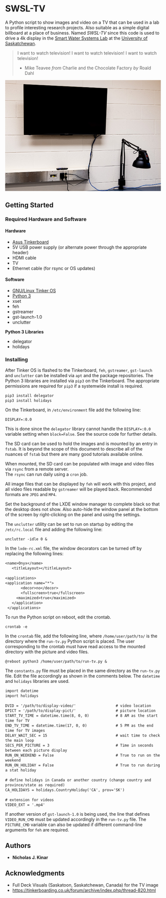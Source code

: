 # SWSL-TV

A Python script to show images and video on a TV that can be used in a lab to profile interesting
research projects.  Also suitable as a simple digital billboard at a place of business.
Named *SWSL-TV* since this code is used to drive a 4k display in the
[Smart Water Systems Lab](https://www.usask.ca/water/research/Smart%20Water%20Systems%20Laboratory.php)
at the [University of Saskatchewan](https://www.usask.ca/).

> I want to watch television! I want to watch television! I want to watch television!
> - Mike Teavee *from* Charlie and the Chocolate Factory *by* Roald Dahl

![Photo](TV.jpg)

## Getting Started

### Required Hardware and Software

#### Hardware

- [Asus Tinkerboard](https://en.wikipedia.org/wiki/Asus_Tinker_Board)
- 5V USB power supply (or alternate power through the appropriate header)
- HDMI cable
- TV
- Ethernet cable (for rsync or OS updates)

#### Software
- [GNU/Linux Tinker OS](https://tinkerboarding.co.uk/wiki/index.php/TinkerOS)
- [Python 3](https://www.python.org/)
- xset                           
- feh         					        
- gstreamer
- gst-launch-1.0      	
- unclutter                

**Python 3 Libraries**
- delegator
- holidays

### Installing

After Tinker OS is flashed to the Tinkerboard,
`feh`, `gstreamer`, `gst-launch` and `unclutter` can be installed via `apt`
and the package repositories.  The Python 3 libraries are installed via `pip3` on the Tinkerboard.
The appropriate permissions are required for `pip3` if a systemwide install is required.

```
pip3 install delegator
pip3 install holidays
```
On the Tinkerboard, in `/etc/environment` file add the following line:
```
DISPLAY=:0.0
```

This is done since the `delegator` library cannot handle the `DISPLAY=:0.0` variable setting when
`block=False`.  See the source code for further details.

The SD card can be used to hold the images and is mounted by an entry in `fstab`.
It is beyond the scope of this document to describe all of the nuances of `fstab` but
there are many good tutorials available online.

When mounted, the SD card can be populated with image and video files via `rsync` from a remote server.  
The `rsync` can run daily using a `cron` job.

All image files that can be displayed by `feh` will work with this project, and all video files
readable by `gstreamer` will be played back.  Recommended formats are `JPEG` and `MP4`.

Set the background of the LXDE window manager to complete black so that the desktop does not
show.  Also auto-hide the window panel at the bottom of the screen by right-clicking on the panel
and using the settings.

The `unclutter` utility can be set to run on startup by editing the `/etc/rc.local` file and
adding the following line:

```
unclutter -idle 0 &
```

In the `lxde-rc.xml` file, the window decorators can be turned off by replacing the following
lines:

```
<name>Onyx</name>
   <titleLayout></titleLayout>

<applications>
<application name="*">
       <decor>no</decor>
       <fullscreen>true</fullscreen>
     <maximized>true</maximized>
   </application>
 </applications>
```

To run the Python script on reboot, edit the crontab.

```
crontab -e
```

In the `crontab` file, add the following line, where
`/home/user/path/to/` is the directory where the `run-tv.py`
Python script is placed.  The user corresponding to the crontab
must have read access to the mounted directory with the picture
and video files.

```
@reboot python3 /home/user/path/to/run-tv.py &
```

The `constants.py` file must be placed in the same directory as the
`run-tv.py` file.  Edit the file accordingly as shown in the comments
below.  The `datetime` and `holidays` libraries are used.

```
import datetime
import holidays

DVID = '/path/to/display-video/'                  # video location
DPICT = '/path/to/display-pict/'                  # picture location
START_TV_TIME = datetime.time(8, 0, 0)            # 8 AM as the start time for TV
END_TV_TIME = datetime.time(17, 0, 0)             # 5 PM as the end time for TV images
DELAY_WAIT_SEC = 15                               # wait time to check the main loop
SECS_PER_PICTURE = 3                              # Time in seconds between each picture display
RUN_ON_WEEKEND = False                            # True to run on the weekend
RUN_ON_HOLIDAY = False                            # True to run during a stat holiday

# define holidays in Canada or another country (change country and province/state as required)
CA_HOLIDAYS = holidays.CountryHoliday('CA', prov='SK')

# extension for videos
VIDEO_EXT = '.mp4'
```

If another version of `gst-launch-1.0` is being used, the line that defines
`VIDEO_RUN_CMD` must be updated accordingly in the `run-tv.py` file.
The `PICTURE_CMD` variable can also be updated if different command-line arguments
for `feh` are required.

## Authors

* **Nicholas J. Kinar**

## Acknowledgments
* Full Deck Visuals (Saskatoon, Saskatchewan, Canada) for the TV image
* https://tinkerboarding.co.uk/forum/archive/index.php/thread-820.html
